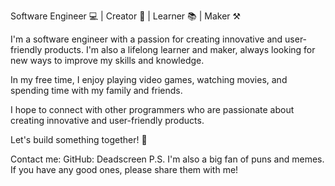 Software Engineer 💻 | Creator 🚀 | Learner 📚 | Maker ⚒️

I'm a software engineer with a passion for creating innovative and user-friendly products. I'm also a lifelong learner and maker, always looking for new ways to improve my skills and knowledge.

In my free time, I enjoy playing video games, watching movies, and spending time with my family and friends.

I hope to connect with other programmers who are passionate about creating innovative and user-friendly products.

Let's build something together! 🚀

Contact me:
GitHub: Deadscreen
P.S. I'm also a big fan of puns and memes. If you have any good ones, please share them with me!
